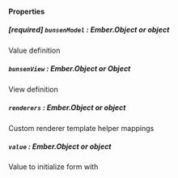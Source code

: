 #### Properties

##### **[required]** `bunsenModel` : *Ember.Object or object*

Value definition

##### `bunsenView` : *Ember.Object or Object*

View definition

##### `renderers` : *Ember.Object or object*

Custom renderer template helper mappings

##### `value` : *Ember.Object or object*

Value to initialize form with
